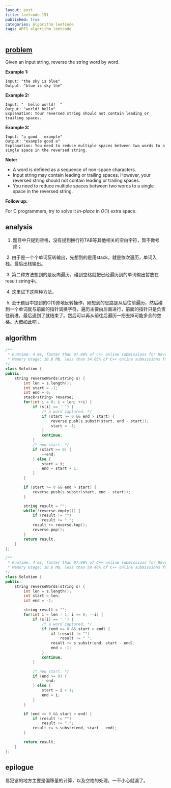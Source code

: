 ```yaml
---
layout: post
title: leetcode-151
published: true
categories: Algorithm leetcode
tags: ARTS algorithm leetcode
---
```


## [problem](https://leetcode.com/problems/reverse-words-in-a-string/)

Given an input string, reverse the string word by word.

**Example 1:**

```
Input: "the sky is blue"
Output: "blue is sky the"
```

**Example 2:**

```
Input: "  hello world!  "
Output: "world! hello"
Explanation: Your reversed string should not contain leading or trailing spaces.
```

**Example 3:**

```
Input: "a good   example"
Output: "example good a"
Explanation: You need to reduce multiple spaces between two words to a single space in the reversed string.
```

**Note:**

- A word is defined as a sequence of non-space characters.
- Input string may contain leading or trailing spaces. However, your reversed string should not contain leading or trailing spaces.
- You need to reduce multiple spaces between two words to a single space in the reversed string.

**Follow up:**

For C programmers, try to solve it *in-place* in *O*(1) extra space.

## analysis

1. 题目中只提到空格，没有提到换行符TAB等其他相关的空白字符，暂不做考虑；

​    2. 由于是一个个单词反转输出，先想到的是用stack，就是依次遍历，单词入栈。最后出栈输出。

​    3. 第二种方法想到的是反向遍历，碰到空格就把已经遍历到的单词输出暂放在result string中。

​    4. 这里试下这两种方法。

​    5. 至于题目中提到的O(1)原地反转操作，刚想到的思路是从后往前遍历，然后碰到一个单词就与前面的指针调换字符，遍历主要由后面进行，前面的指针只是负责往前进。最后遇到了就结束了。然后可以再从前往后遍历一把去掉可能多余的空格。大概如此吧 。

## algorithm

```c++
/**
 * Runtime: 4 ms, faster than 97.98% of C++ online submissions for Reverse Words in a String.
 * Memory Usage: 10.8 MB, less than 54.05% of C++ online submissions for Reverse Words in a String.
*/
class Solution {
public:
    string reverseWords(string s) {
        int len = s.length();
        int start = -1; 
        int end = 0;
        stack<string> reverse;
        for(int i = 0; i < len; ++i) {
            if (s[i] == ' ') {
                /* a word captured. */
                if (start >= 0 && end > start) {
                    reverse.push(s.substr(start, end - start)); 
                    start = -1;
                }
                continue; 
            }
            /* new start. */
            if (start >= 0) {
                ++end;
            } else {
                start = i;
                end = start + 1;
            }
        }

        if (start >= 0 && end > start) {
            reverse.push(s.substr(start, end - start)); 
        }

        string result = "";
        while(!reverse.empty()) {
            if (result != "")
                result += " ";
            result += reverse.top();
            reverse.pop();
        }
        return result;
    }
};
```

```c++
/**
 * Runtime: 4 ms, faster than 97.98% of C++ online submissions for Reverse Words in a String.
 * Memory Usage: 10.6 MB, less than 59.46% of C++ online submissions for Reverse Words in a String.
*/
class Solution {
public:
    string reverseWords(string s) {
        int len = s.length();
        int start = len; 
        int end = -1;

        string result = "";
        for(int i = len - 1; i >= 0; --i) {
            if (s[i] == ' ') {
                /* a word captured. */
                if (end >= 0 && start > end) {
                    if (result != "")
                        result += " ";
                    result += s.substr(end, start - end); 
                    end = -1;
                }
                continue; 
            }

            /* new start. */
            if (end >= 0) {
                --end;
            } else {
                start = i + 1;
                end = i;
            }
        }

        if (end >= 0 && start > end) {
            if (result != "")
                result += " ";
            result += s.substr(end, start - end); 
        }

        return result;
    }
};
```

## epilogue

易犯错的地方主要是偏移量的计算，以及空格的处理。一不小心就漏了。